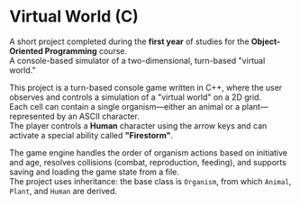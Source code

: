 # Virtual World (C)

A short project completed during the **first year** of studies for the **Object-Oriented Programming** course.  
A console-based simulator of a two-dimensional, turn-based "virtual world."

This project is a turn-based console game written in C++, where the user observes and controls a simulation of a "virtual world" on a 2D grid.  
Each cell can contain a single organism—either an animal or a plant—represented by an ASCII character.  
The player controls a **Human** character using the arrow keys and can activate a special ability called **"Firestorm"**.

The game engine handles the order of organism actions based on initiative and age, resolves collisions (combat, reproduction, feeding), and supports saving and loading the game state from a file.  
The project uses inheritance: the base class is `Organism`, from which `Animal`, `Plant`, and `Human` are derived.
